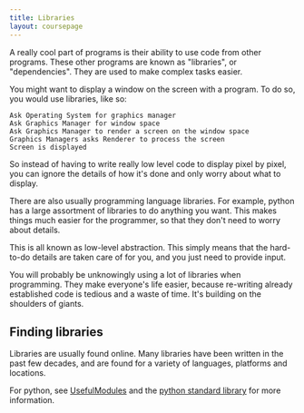 ```yaml
---
title: Libraries
layout: coursepage
---
```


A really cool part of programs is their ability to use code from other programs. These other programs are known as "libraries", or "dependencies". They are used to make complex tasks easier.

You might want to display a window on the screen with a program. To do so, you would use libraries, like so:

    Ask Operating System for graphics manager
    Ask Graphics Manager for window space
    Ask Graphics Manager to render a screen on the window space
    Graphics Managers asks Renderer to process the screen
    Screen is displayed

So instead of having to write really low level code to display pixel by pixel, you can ignore the details of how it's done and only worry about what to display.

There are also usually programming language libraries. For example, python has a large assortment of libraries to do anything you want. This makes things much easier for the programmer, so that they don't need to worry about details.

This is all known as low-level abstraction. This simply means that the hard-to-do details are taken care of for you, and you just need to provide input.

You will probably be unknowingly using a lot of libraries when programming. They make everyone's life easier, because re-writing already established code is tedious and a waste of time. It's building on the shoulders of giants.

## Finding libraries
Libraries are usually found online. Many libraries have been written in the past few decades, and are found for a variety of languages, platforms and locations.

For python, see [UsefulModules](http://wiki.python.org/moin/UsefulModules) and the [python standard library](http://docs.python.org/2/library/) for more information.
